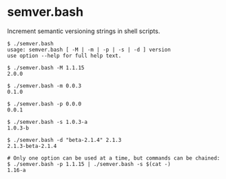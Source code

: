 semver.bash
===========

Increment semantic versioning strings in shell scripts.

```shell
$ ./semver.bash
usage: semver.bash [ -M | -m | -p | -s | -d ] version
use option --help for full help text.

$ ./semver.bash -M 1.1.15
2.0.0

$ ./semver.bash -m 0.0.3
0.1.0

$ ./semver.bash -p 0.0.0
0.0.1

$ ./semver.bash -s 1.0.3-a
1.0.3-b

$ ./semver.bash -d "beta-2.1.4" 2.1.3
2.1.3-beta-2.1.4

# Only one option can be used at a time, but commands can be chained:
$ ./semver.bash -p 1.1.15 | ./semver.bash -s $(cat -)
1.16-a
```
